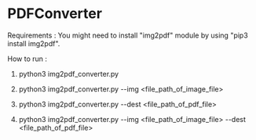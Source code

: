 # PDFConverter

Requirements : You might need to install "img2pdf" module by using "pip3 install img2pdf".

How to run : 
  
  1) python3 img2pdf_converter.py
  
  2) python3 img2pdf_converter.py --img <file_path_of_image_file>
  
  3) python3 img2pdf_converter.py --dest <file_path_of_pdf_file>
  
  4) python3 img2pdf_converter.py --img <file_path_of_image_file> --dest <file_path_of_pdf_file>

